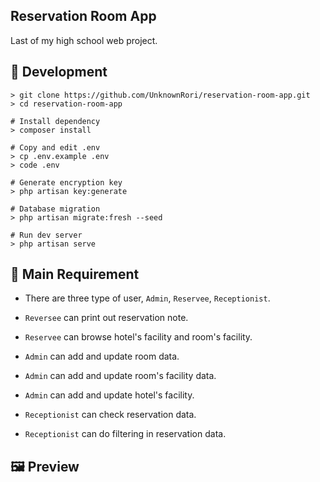 ## Reservation Room App

Last of my high school web project.

## 🔨 Development

```
> git clone https://github.com/UnknownRori/reservation-room-app.git
> cd reservation-room-app

# Install dependency
> composer install

# Copy and edit .env
> cp .env.example .env
> code .env

# Generate encryption key
> php artisan key:generate

# Database migration
> php artisan migrate:fresh --seed

# Run dev server
> php artisan serve
```

## 📑 Main Requirement

- There are three type of user, `Admin`, `Reservee`, `Receptionist`.

- `Reversee` can print out reservation note.

- `Reservee` can browse hotel's facility and room's facility.

- `Admin` can add and update room data.

- `Admin` can add and update room's facility data.

- `Admin` can add and update hotel's facility.

- `Receptionist` can check reservation data.

- `Receptionist` can do filtering in reservation data.

## 🖼️ Preview
